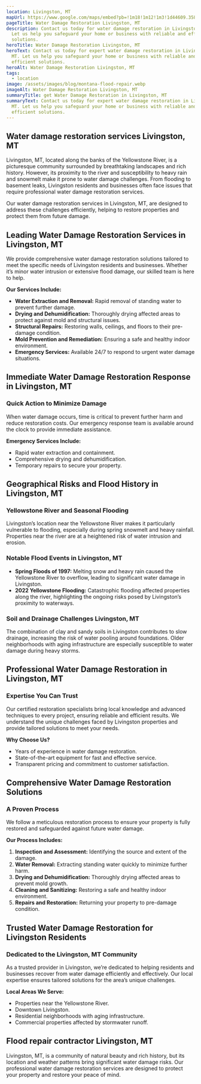 ```yaml
---
location: Livingston, MT
mapUrl: https://www.google.com/maps/embed?pb=!1m18!1m12!1m3!1d44609.35879545768!2d-110.6012083934739!3d45.66919541483317!2m3!1f0!2f0!3f0!3m2!1i1024!2i768!4f13.1!3m3!1m2!1s0x534513be27a04723%3A0x459632265a848c4c!2sLivingston%2C%20MT%2059047!5e0!3m2!1sen!2sus!4v1735701663443!5m2!1sen!2sus
pageTitle: Water Damage Restoration Livingston, MT
description: Contact us today for water damage restoration in Livingston, MT.
  Let us help you safeguard your home or business with reliable and efficient
  solutions.
heroTitle: Water Damage Restoration Livingston, MT
heroText: Contact us today for expert water damage restoration in Livingston,
  MT. Let us help you safeguard your home or business with reliable and
  efficient solutions.
heroAlt: Water Damage Restoration Livingston, MT
tags:
  - location
image: /assets/images/blog/montana-flood-repair.webp
imageAlt: Water Damage Restoration Livingston, MT
summaryTitle: get Water Damage Restoration in Livingston, MT
summaryText: Contact us today for expert water damage restoration in Livingston,
  MT. Let us help you safeguard your home or business with reliable and
  efficient solutions.
---
```

## Water damage restoration services Livingston, MT
Livingston, MT, located along the banks of the Yellowstone River, is a picturesque community surrounded by breathtaking landscapes and rich history. However, its proximity to the river and susceptibility to heavy rain and snowmelt make it prone to water damage challenges. From flooding to basement leaks, Livingston residents and businesses often face issues that require professional water damage restoration services.

Our water damage restoration services in Livingston, MT, are designed to address these challenges efficiently, helping to restore properties and protect them from future damage.

## Leading Water Damage Restoration Services in Livingston, MT

We provide comprehensive water damage restoration solutions tailored to meet the specific needs of Livingston residents and businesses. Whether it’s minor water intrusion or extensive flood damage, our skilled team is here to help.

**Our Services Include:**

* **Water Extraction and Removal:** Rapid removal of standing water to prevent further damage.
* **Drying and Dehumidification:** Thoroughly drying affected areas to protect against mold and structural issues.
* **Structural Repairs:** Restoring walls, ceilings, and floors to their pre-damage condition.
* **Mold Prevention and Remediation:** Ensuring a safe and healthy indoor environment.
* **Emergency Services:** Available 24/7 to respond to urgent water damage situations.

## Immediate Water Damage Restoration Response in Livingston, MT

### Quick Action to Minimize Damage

When water damage occurs, time is critical to prevent further harm and reduce restoration costs. Our emergency response team is available around the clock to provide immediate assistance.

**Emergency Services Include:**

* Rapid water extraction and containment.
* Comprehensive drying and dehumidification.
* Temporary repairs to secure your property.

## Geographical Risks and Flood History in Livingston, MT

### Yellowstone River and Seasonal Flooding

Livingston’s location near the Yellowstone River makes it particularly vulnerable to flooding, especially during spring snowmelt and heavy rainfall. Properties near the river are at a heightened risk of water intrusion and erosion.

### Notable Flood Events in Livingston, MT

* **Spring Floods of 1997:** Melting snow and heavy rain caused the Yellowstone River to overflow, leading to significant water damage in Livingston.
* **2022 Yellowstone Flooding:** Catastrophic flooding affected properties along the river, highlighting the ongoing risks posed by Livingston’s proximity to waterways.

### Soil and Drainage Challenges Livingston, MT

The combination of clay and sandy soils in Livingston contributes to slow drainage, increasing the risk of water pooling around foundations. Older neighborhoods with aging infrastructure are especially susceptible to water damage during heavy storms.

## Professional Water Damage Restoration in Livingston, MT

### Expertise You Can Trust

Our certified restoration specialists bring local knowledge and advanced techniques to every project, ensuring reliable and efficient results. We understand the unique challenges faced by Livingston properties and provide tailored solutions to meet your needs.

**Why Choose Us?**

* Years of experience in water damage restoration.
* State-of-the-art equipment for fast and effective service.
* Transparent pricing and commitment to customer satisfaction.

## Comprehensive Water Damage Restoration Solutions

### A Proven Process

We follow a meticulous restoration process to ensure your property is fully restored and safeguarded against future water damage.

**Our Process Includes:**

1. **Inspection and Assessment:** Identifying the source and extent of the damage.
2. **Water Removal:** Extracting standing water quickly to minimize further harm.
3. **Drying and Dehumidification:** Thoroughly drying affected areas to prevent mold growth.
4. **Cleaning and Sanitizing:** Restoring a safe and healthy indoor environment.
5. **Repairs and Restoration:** Returning your property to pre-damage condition.

## Trusted Water Damage Restoration for Livingston Residents

### Dedicated to the Livingston, MT Community

As a trusted provider in Livingston, we’re dedicated to helping residents and businesses recover from water damage efficiently and effectively. Our local expertise ensures tailored solutions for the area’s unique challenges.

**Local Areas We Serve:**

* Properties near the Yellowstone River.
* Downtown Livingston.
* Residential neighborhoods with aging infrastructure.
* Commercial properties affected by stormwater runoff.

## Flood repair contractor Livingston, MT

Livingston, MT, is a community of natural beauty and rich history, but its location and weather patterns bring significant water damage risks. Our professional water damage restoration services are designed to protect your property and restore your peace of mind.
